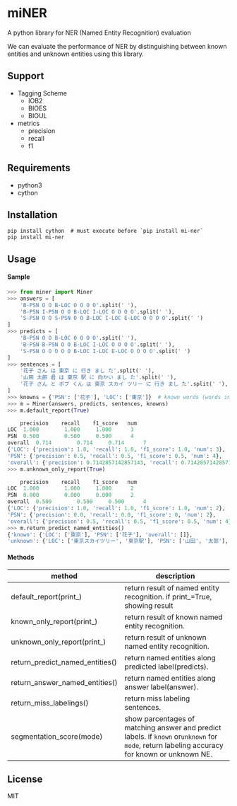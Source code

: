 # miNER

A python library for NER (Named Entity Recognition) evaluation

We can evaluate the performance of NER by distinguishing between known entities and unknown entities using this library.


## Support

- Tagging Scheme
    - IOB2
    - BIOES
    - BIOUL
- metrics
    - precision
    - recall
    - f1


## Requirements

- python3
- cython


## Installation

```shell
pip install cython  # must execute before `pip install mi-ner`
pip install mi-ner
```


## Usage

#### Sample

```python
>>> from miner import Miner
>>> answers = [
    'B-PSN O O B-LOC O O O O'.split(' '),
    'B-PSN I-PSN O O B-LOC I-LOC O O O O'.split(' '),
    'S-PSN O O S-PSN O O B-LOC I-LOC E-LOC O O O O'.split(' ')
]
>>> predicts = [
    'B-PSN O O B-LOC O O O O'.split(' '),
    'B-PSN B-PSN O O B-LOC I-LOC O O O O'.split(' '),
    'S-PSN O O O O O B-LOC I-LOC E-LOC O O O O'.split(' ')
]
>>> sentences = [
    '花子 さん は 東京 に 行き まし た'.split(' '),
    '山田 太郎 君 は 東京 駅 に 向かい まし た'.split(' '),
    '花子 さん と ボブ くん は 東京 スカイ ツリー に 行き まし た'.split(' '),
]
>>> knowns = {'PSN': ['花子'], 'LOC': ['東京']}  # known words (words included in training data)
>>> m = Miner(answers, predicts, sentences, knowns)
>>> m.default_report(True)

	precision    recall    f1_score   num
LOC	 1.000        1.000     1.000      3
PSN	 0.500        0.500     0.500      4
overall	 0.714        0.714     0.714      7
{'LOC': {'precision': 1.0, 'recall': 1.0, 'f1_score': 1.0, 'num': 3},
'PSN': {'precision': 0.5, 'recall': 0.5, 'f1_score': 0.5, 'num': 4},
'overall': {'precision': 0.7142857142857143, 'recall': 0.7142857142857143, 'f1_score': 0.7142857142857143, 'num': 7}}
>>> m.unknown_only_report(True)

	precision    recall    f1_score   num
LOC	 1.000        1.000     1.000      2
PSN	 0.000        0.000     0.000      2
overall	 0.500        0.500     0.500      4
{'LOC': {'precision': 1.0, 'recall': 1.0, 'f1_score': 1.0, 'num': 2},
'PSN': {'precision': 0.0, 'recall': 0.0, 'f1_score': 0, 'num': 2},
'overall': {'precision': 0.5, 'recall': 0.5, 'f1_score': 0.5, 'num': 4}}
>>> m.return_predict_named_entities()
{'known': {'LOC': ['東京'], 'PSN': ['花子'], 'overall': []},
'unknown': {'LOC': ['東京スカイツリー', '東京駅'], 'PSN': ['山田', '太郎'], 'overall': []}}
```

#### Methods

|  method  |  description  |
| ---- | ---- |
|  default\_report(print\_)  |  return result of named entity recognition. if print\_=True, showing result   |
|  known\_only\_report(print\_)  |  return result of known named entity recognition.  |
|  unknown\_only\_report(print\_)  |  return result of unknown named entity recognition.  |
|  return\_predict\_named\_entities()  |  return named entities along predicted label(predicts). |
|  return\_answer\_named\_entities()  |  return named entities along answer label(answer). |
|  return\_miss\_labelings() | return miss labeling sentences. |
|  segmentation\_score(mode) | show parcentages of matching answer and predict labels.  if `known` or`unknown` for `mode`, return labeling accuracy for known or unknown NE. |


## License

MIT
